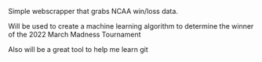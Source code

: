 Simple webscrapper that grabs NCAA win/loss data. 

Will be used to create a machine learning algorithm 
to determine the winner of the 2022 March Madness Tournament

Also will be a great tool to help me learn git